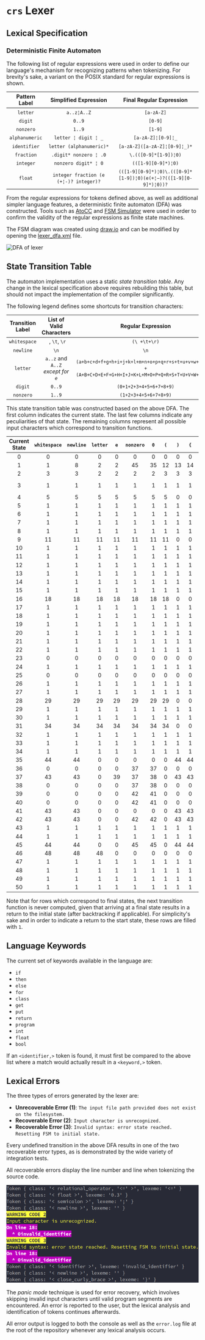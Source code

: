 # `crs` Lexer

## Lexical Specification

### Deterministic Finite Automaton

The following list of regular expressions were used in order to define our language's mechanism for recognizing patterns when tokenizing. For brevity's sake, a variant on the POSIX standard for regular expressions is shown.

|Pattern Label | Simplified Expression | Final Regular Expression |
|:----:|:----:|:----:|
|`letter`|`a..z¦A..Z`|`[a-zA-Z]`|
|`digit`| `0..9`|`[0-9]`|
|`nonzero`| `1..9`|`[1-9]`|
|`alphanumeric`| `letter ¦ digit ¦ _` |`[a-zA-Z]¦[0-9]¦_`|
|`identifier`| `letter (alphanumeric)*`| `[a-zA-Z]([a-zA-Z]¦[0-9]¦_)*`|
|`fraction`| `.digit* nonzero ¦ .0`| `\.(([0-9]*[1-9])¦0)`|
|`integer`| `nonzero digit* ¦ 0`| `(([1-9][0-9]*)¦0)`|
|`float`| `integer fraction (e (+¦-)? integer)?`| `(([1-9][0-9]*)¦0)\.(([0-9]*[1-9])¦0)(e(+¦−)?(([1-9][0-9]*)¦0))?`|

From the regular expressions for tokens defined above, as well as additional simpler language features, a deterministic finite automaton (DFA) was constructed. Tools such as [AtoCC](http://atocc.de) and [FSM Simulator](http://ivanzuzak.info/noam/webapps/fsm_simulator/) were used in order to confirm the validity of the regular expressions as finite state machines.

The FSM diagram was created using [draw.io](https://www.draw.io/) and can be modified by opening the [lexer_dfa.xml](assets/diagrams/lexer/lexer_dfa.xml) file.

![DFA of lexer](assets/diagrams/lexer/lexer_dfa_include.png)

## State Transition Table
The automaton implementation uses a static *state transition table*. Any change in the lexical specification above requires rebuilding this table, but should not impact the implementation of the compiler significantly.

The following legend defines some shortcuts for transition characters:

|Transition Label|List of Valid Characters|Regular Expression|
|:----:|:----:|:----:|
|`whitespace`| ` `, `\t`, `\r`|`(\ +\t+\r)`|
|`newline`| `\n` |`\n`|
|`letter`| `a..z` and `A..Z` _*except for `e`*_ |`(a+b+c+d+f+g+h+i+j+k+l+m+n+o+p+q+r+s+t+u+v+w+x+y+z)`<br/>`+`<br/>`(A+B+C+D+E+F+G+H+I+J+K+L+M+O+P+Q+R+S+T+U+V+W+X+Y+Z)`|
|`digit`| `0..9`|`(0+1+2+3+4+5+6+7+8+9)`|
|`nonzero`| `1..9`|`(1+2+3+4+5+6+7+8+9)`|

This state transition table was constructed based on the above DFA. The first column indicates the current state. The last few columns indicate any peculiarities of that state. The remaining columns represent all possible input characters which correspond to transition functions.

|Current State | `whitespace`|`newline`|`letter`|`e`|`nonzero`| `0` |`(`|`)`|`{`|`}`|`+`|`-`|`*`|`/`|`%`|`!`|`&`|`¦`|`;`|`>`|`<`|`=`|`_`|`.`|`:`|`[`|`]`| Final State | Backtrack Required | Error State | Token Class |
|:-------:|:-------:|:-----:|:------:|:-----:|:-----:|:-----:|:-----:|:-----:|:-----:|:-----:|:-----:|:-----:|:-----:|:-----:|:-----:|:-----:|:-----:|:-----:|:-----:|:-----:|:-----:|:-----:|:-----:|:-----:|:-----:|:-----:|:-----:|:-----:|:-----:|:-----:|:-----:|
|0|0|0|0|0|0|0|0|0|0|0|0|0|0|0|0|0|0|0|0|0|0|0|0|0|0|0|0|0|0|1||
|1|1|8|2|2|45|35|12|13|14|15|20|21|9|4|22|27|23|25|19|28|31|16|0|0|46|49|50|0|0|0||
|2|3|3|2|2|2|2|3|3|3|3|3|3|3|3|3|0|3|3|3|3|3|3|2|0|0|0|0|0|0|0||
|3|1|1|1|1|1|1|1|1|1|1|1|1|1|1|1|1|1|1|1|1|1|1|1|1|1|1|1|1|1|0|`<identifier,>`<br/>`<keyword,>`|
|4|5|5|5|5|5|5|5|0|0|0|0|5|6|7|0|0|0|0|0|0|0|0|0|0|0|0|0|0|0|0||
|5|1|1|1|1|1|1|1|1|1|1|1|1|1|1|1|1|1|1|1|1|1|1|1|1|1|1|1|1|1|0|`<math_operator,/>`|
|6|1|1|1|1|1|1|1|1|1|1|1|1|1|1|1|1|1|1|1|1|1|1|1|1|1|1|1|1|0|0|`<open_multi_line_comment>`|
|7|1|1|1|1|1|1|1|1|1|1|1|1|1|1|1|1|1|1|1|1|1|1|1|1|1|1|1|1|0|0|`<single_line_comment>`|
|8|1|1|1|1|1|1|1|1|1|1|1|1|1|1|1|1|1|1|1|1|1|1|1|1|1|1|1|1|0|0|`<newline>`|
|9|11|11|11|11|11|11|11|0|0|0|0|11|0|10|0|0|0|0|0|0|0|0|0|0|0|0|0|0|0|0||
|10|1|1|1|1|1|1|1|1|1|1|1|1|1|1|1|1|1|1|1|1|1|1|1|1|1|1|1|1|0|0|`<close_multi_line_comment>`|
|11|1|1|1|1|1|1|1|1|1|1|1|1|1|1|1|1|1|1|1|1|1|1|1|1|1|1|1|1|1|0|`<math_operator,*>`|
|12|1|1|1|1|1|1|1|1|1|1|1|1|1|1|1|1|1|1|1|1|1|1|1|1|1|1|1|1|0|0|`<open_parens>`|
|13|1|1|1|1|1|1|1|1|1|1|1|1|1|1|1|1|1|1|1|1|1|1|1|1|1|1|1|1|0|0|`<close_parens>`|
|14|1|1|1|1|1|1|1|1|1|1|1|1|1|1|1|1|1|1|1|1|1|1|1|1|1|1|1|1|0|0|`<open_curly_brace>`|
|15|1|1|1|1|1|1|1|1|1|1|1|1|1|1|1|1|1|1|1|1|1|1|1|1|1|1|1|1|0|0|`<close_curly_brace>`|
|16|18|18|18|18|18|18|18|0|0|0|0|18|0|18|0|0|0|0|0|0|0|17|0|0|0|0|0|0|0|0||
|17|1|1|1|1|1|1|1|1|1|1|1|1|1|1|1|1|1|1|1|1|1|1|1|1|1|1|1|1|0|0|`<relational_operator,==>`|
|18|1|1|1|1|1|1|1|1|1|1|1|1|1|1|1|1|1|1|1|1|1|1|1|1|1|1|1|1|1|0|`<assignment_operator>`|
|19|1|1|1|1|1|1|1|1|1|1|1|1|1|1|1|1|1|1|1|1|1|1|1|1|1|1|1|1|0|0|`<semicolon>`|
|20|1|1|1|1|1|1|1|1|1|1|1|1|1|1|1|1|1|1|1|1|1|1|1|1|1|1|1|1|0|0|`<math_operator,+>`|
|21|1|1|1|1|1|1|1|1|1|1|1|1|1|1|1|1|1|1|1|1|1|1|1|1|1|1|1|1|0|0|`<math_operator,->`|
|22|1|1|1|1|1|1|1|1|1|1|1|1|1|1|1|1|1|1|1|1|1|1|1|1|1|1|1|1|0|0|`<math_operator,%>`|
|23|0|0|0|0|0|0|0|0|0|0|0|0|0|0|0|0|24|0|0|0|0|0|0|0|0|0|0|0|0|0||
|24|1|1|1|1|1|1|1|1|1|1|1|1|1|1|1|1|1|1|1|1|1|1|1|1|1|1|1|1|0|0|`<logical_operator,and>`|
|25|0|0|0|0|0|0|0|0|0|0|0|0|0|0|0|0|0|26|0|0|0|0|0|0|0|0|0|0|0|0||
|26|1|1|1|1|1|1|1|1|1|1|1|1|1|1|1|1|1|1|1|1|1|1|1|1|1|1|1|1|0|0|`<logical_operator,or>`|
|27|1|1|1|1|1|1|1|1|1|1|1|1|1|1|1|1|1|1|1|1|1|1|1|1|1|1|1|1|0|0|`<logical_operator,not>`|
|28|29|29|29|29|29|29|29|0|0|0|0|29|0|29|0|0|0|0|0|0|0|30|0|0|0|0|0|0|0|0||
|29|1|1|1|1|1|1|1|1|1|1|1|1|1|1|1|1|1|1|1|1|1|1|1|1|1|1|1|1|1|0|`<relational_operator,>>`|
|30|1|1|1|1|1|1|1|1|1|1|1|1|1|1|1|1|1|1|1|1|1|1|1|1|1|1|1|1|0|0|`<relational_operator,>=>`|
|31|34|34|34|34|34|34|34|0|0|0|0|34|0|34|0|0|0|0|0|32|0|33|0|0|0|0|0|0|0|0||
|32|1|1|1|1|1|1|1|1|1|1|1|1|1|1|1|1|1|1|1|1|1|1|1|1|1|1|1|1|0|0|`<relational_operator,<>>`|
|33|1|1|1|1|1|1|1|1|1|1|1|1|1|1|1|1|1|1|1|1|1|1|1|1|1|1|1|1|0|0|`<relational_operator,<=>`|
|34|1|1|1|1|1|1|1|1|1|1|1|1|1|1|1|1|1|1|1|1|1|1|1|1|1|1|1|1|1|0|`<relational_operator,<>`|
|35|44|44|0|0|0|0|0|44|44|44|44|44|44|44|44|0|44|44|44|44|44|44|0|36|0|0|0|0|0|0||
|36|0|0|0|0|37|37|0|0|0|0|0|0|0|0|0|0|0|0|0|0|0|0|0|0|0|0|0|0|0|0||
|37|43|43|0|39|37|38|0|43|43|43|43|43|43|43|43|0|43|43|43|43|43|43|0|0|0|0|0|0|0|0||
|38|0|0|0|0|37|38|0|0|0|0|0|0|0|0|0|0|0|0|0|0|0|0|0|0|0|0|0|0|0|0||
|39|0|0|0|0|42|41|0|0|0|0|40|40|0|0|0|0|0|0|0|0|0|0|0|0|0|0|0|0|0|0||
|40|0|0|0|0|42|41|0|0|0|0|0|0|0|0|0|0|0|0|0|0|0|0|0|0|0|0|0|0|0|0||
|41|43|43|0|0|0|0|0|43|43|43|43|43|43|43|43|0|43|43|43|43|43|43|0|0|0|0|0|0|0|0||
|42|43|43|0|0|42|42|0|43|43|43|43|43|43|43|43|0|43|43|43|43|43|43|0|0|0|0|0|0|0|0||
|43|1|1|1|1|1|1|1|1|1|1|1|1|1|1|1|1|1|1|1|1|1|1|1|1|1|1|1|1|1|0|`<float,>`|
|44|1|1|1|1|1|1|1|1|1|1|1|1|1|1|1|1|1|1|1|1|1|1|1|1|1|1|1|1|1|0|`<int,>`|
|45|44|44|0|0|45|45|0|44|44|44|44|44|44|44|44|0|44|44|44|44|44|44|0|36|0|0|0|0|0|0||
|46|48|48|48|0|0|0|0|0|0|0|0|0|0|48|0|0|0|0|0|0|0|0|0|0|47|0|0|0|0|0||
|47|1|1|1|1|1|1|1|1|1|1|1|1|1|1|1|1|1|1|1|1|1|1|1|1|1|1|1|1|0|0|`<scope_resolution_operator>`|
|48|1|1|1|1|1|1|1|1|1|1|1|1|1|1|1|1|1|1|1|1|1|1|1|1|1|1|1|1|1|0|`<inheritance_operator>`|
|49|1|1|1|1|1|1|1|1|1|1|1|1|1|1|1|1|1|1|1|1|1|1|1|1|1|1|1|1|0|0|`<open_square_bracket>`|
|50|1|1|1|1|1|1|1|1|1|1|1|1|1|1|1|1|1|1|1|1|1|1|1|1|1|1|1|1|0|0|`<close_square_bracket>`|

Note that for rows which correspond to final states, the next transition function is never computed, given that arriving at a final state results in a return to the initial state (after backtracking if applicable). For simplicity's sake and in order to indicate a return to the start state, these rows are filled with `1`.

## Language Keywords

The current set of keywords available in the language are:
- `if`
- `then`
- `else`
- `for`
- `class`
- `get`
- `put`
- `return`
- `program`
- `int`
- `float`
- `bool`

If an `<identifier,>` token is found, it must first be compared to the above list where a match would actually result in a `<keyword,>` token.

## Lexical Errors

The three types of errors generated by the lexer are:

- **Unrecoverable Error (1)**: `The input file path provided does not exist on the filesystem.`
- **Recoverable Error (2)**: `Input character is unrecognized.`
- **Recoverable Error (3)**: `Invalid syntax: error state reached. Resetting FSM to initial state.`

Every undefined transition in the above DFA results in one of the two recoverable error types, as is demonstrated by the wide variety of integration tests.

All recoverable errors display the line number and line when tokenizing the source code.

![Example of a recoverable error and the displayed line number](assets/images/recoverable_error_with_line_displayed.png)

The *panic mode* technique is used for error recovery, which involves skipping invalid input characters until valid program segments are encountered. An error is reported to the user, but the lexical analysis and identification of tokens continues afterwards.

All error output is logged to both the console as well as the `error.log` file at the root of the repository whenever any lexical analysis occurs.


